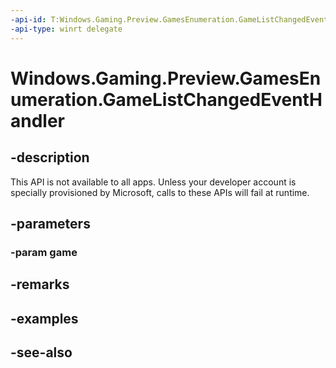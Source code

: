 ```yaml
---
-api-id: T:Windows.Gaming.Preview.GamesEnumeration.GameListChangedEventHandler
-api-type: winrt delegate
---
```

<!-- Delegate syntax.
public delegate void GameListChangedEventHandler(Windows.Gaming.Preview.GamesEnumeration.GameListEntry game)
-->
# Windows.Gaming.Preview.GamesEnumeration.GameListChangedEventHandler

## -description
This API is not available to all apps. Unless your developer account is specially provisioned by Microsoft, calls to these APIs will fail at runtime.

## -parameters
### -param game


## -remarks

## -examples

## -see-also

